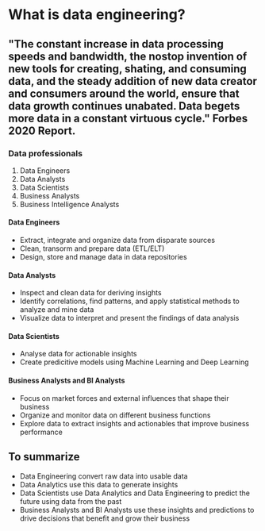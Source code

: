 # What is data engineering?

## "The constant increase in data processing speeds and bandwidth, the nostop invention of new tools for creating, shating, and consuming data, and the steady addition of new data creator and consumers around the world, ensure that data growth continues unabated. Data begets more data in a constant virtuous cycle."  Forbes 2020 Report.

### Data professionals

1. Data Engineers
2. Data Analysts
3. Data Scientists
4. Business Analysts
5. Business Intelligence Analysts

#### Data Engineers
- Extract, integrate and organize data from disparate sources
- Clean, transorm and prepare data (ETL/ELT)
- Design, store and manage data in data repositories

#### Data Analysts
- Inspect and clean data for deriving insights
- Identify correlations, find patterns, and apply statistical methods to analyze and mine data
- Visualize data to interpret and present the findings of data analysis

#### Data Scientists
- Analyse data for actionable insights
- Create predicitive models using Machine Learning and Deep Learning

####  Business Analysts and BI Analysts 
- Focus on market forces and external influences that shape their business
- Organize and monitor data on different business functions
- Explore data to extract insights and actionables that improve business performance

## To summarize
- Data Engineering convert raw data into usable data
- Data Analytics use this data to generate insights
- Data Scientists use Data Analytics and Data Engineering to predict the future using data from the past
- Business Analysts and BI Analysts use these insights and predictions to drive decisions that benefit and grow their business